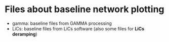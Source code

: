 # Files about baseline network plotting

- gamma: baseline files from GAMMA processing
- LiCs: baseline files from LiCs software (also some files for **LiCs deramping**)
